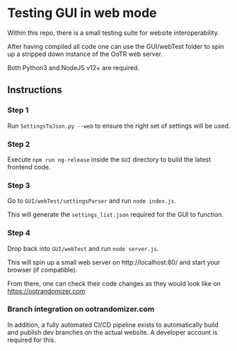 # Testing GUI in web mode

Within this repo, there is a small testing suite for website interoperability.

After having compiled all code one can use the GUI/webTest folder to spin up a stripped down instance of the OoTR web server.

Both Python3 and NodeJS v12+ are required.

## Instructions

### Step 1

Run `SettingsToJson.py --web` to ensure the right set of settings will be used.

### Step 2

Execute `npm run ng-release` inside the `GUI` directory to build the latest frontend code.

### Step 3

Go to `GUI/webTest/settingsParser` and run `node index.js`.

This will generate the `settings_list.json` required for the GUI to function.

### Step 4

Drop back into `GUI/webTest` and run `node server.js`.

This will spin up a small web server on http://localhost:80/ and start your browser (if compatible).

From there, one can check their code changes as they would look like on https://ootrandomizer.com

### Branch integration on ootrandomizer.com

In addition, a fully automated CI/CD pipeline exists to automatically build and publish dev branches
 on the actual website. A developer account is required for this.
